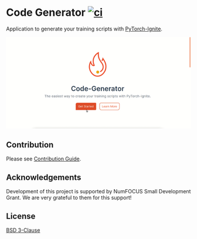 # Code Generator [![ci][gha-img]][gha-url]

Application to generate your training scripts with [PyTorch-Ignite](https://github.com/pytorch/ignite).

<div align="center">
  <a href="https://code-generator.netlify.app" target="_blank" rel="noopener noreferrer">
    <img src="./src/assets/code-generator-demo.gif" alt="Code Generator Preview">
  </a>
</div>

## Contribution

Please see [Contribution Guide](./CONTRIBUTING.md).

## Acknowledgements

Development of this project is supported by NumFOCUS Small Development Grant. We are very grateful to them for this support!

## License

[BSD 3-Clause](./LICENSE)

[gha-img]: https://github.com/pytorch-ignite/code-generator/actions/workflows/ci.yml/badge.svg?branch=main
[gha-url]: https://github.com/pytorch-ignite/code-generator/actions/workflows/ci.yml
